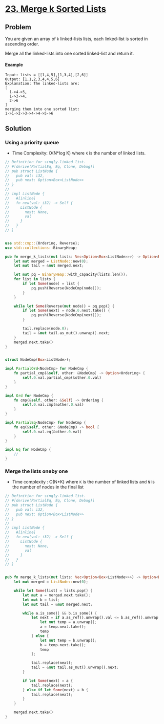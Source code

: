 # [23. Merge k Sorted Lists](https://leetcode.com/problems/merge-k-sorted-lists/)

## Problem

You are given an array of `k` linked-lists lists, each linked-list is sorted in
ascending order.

Merge all the linked-lists into one sorted linked-list and return it.

#### Example

```text
Input: lists = [[1,4,5],[1,3,4],[2,6]]
Output: [1,1,2,3,4,4,5,6]
Explanation: The linked-lists are:
[
  1->4->5,
  1->3->4,
  2->6
]
merging them into one sorted list:
1->1->2->3->4->4->5->6
```

## Solution

### Using a priority queue

* Time Complexity: O(N*log K)  where `K` is the number of linked lists.

```rust
// Definition for singly-linked list.
// #[derive(PartialEq, Eq, Clone, Debug)]
// pub struct ListNode {
//   pub val: i32,
//   pub next: Option<Box<ListNode>>
// }
// 
// impl ListNode {
//   #[inline]
//   fn new(val: i32) -> Self {
//     ListNode {
//       next: None,
//       val
//     }
//   }
// }


use std::cmp::{Ordering, Reverse};
use std::collections::BinaryHeap;

pub fn merge_k_lists(mut lists: Vec<Option<Box<ListNode>>>) -> Option<Box<ListNode>> {
    let mut merged = ListNode::new(0);
    let mut tail = &mut merged.next;

    let mut pq = BinaryHeap::with_capacity(lists.len());
    for list in lists {
        if let Some(node) = list {
            pq.push(Reverse(NodeCmp(node)));
        }
    }

    while let Some(Reverse(mut node)) = pq.pop() {
        if let Some(next) = node.0.next.take() {
            pq.push(Reverse(NodeCmp(next)));
        }

        tail.replace(node.0);
        tail = &mut tail.as_mut().unwrap().next;
    }
    merged.next.take()
}


struct NodeCmp(Box<ListNode>);

impl PartialOrd<NodeCmp> for NodeCmp {
    fn partial_cmp(&self, other: &NodeCmp) -> Option<Ordering> {
        self.0.val.partial_cmp(&other.0.val)
    }
}

impl Ord for NodeCmp {
    fn cmp(&self, other: &Self) -> Ordering {
        self.0.val.cmp(&other.0.val)
    }
}

impl PartialEq<NodeCmp> for NodeCmp {
    fn eq(&self, other: &NodeCmp) -> bool {
        self.0.val.eq(&other.0.val)
    }
}

impl Eq for NodeCmp {
    //
}
```

### Merge the lists oneby one

* Time complexity : O(N*K) where `K` is the number of linked lists and `N` is
  the number of nodes in the final list

```rust
// Definition for singly-linked list.
// #[derive(PartialEq, Eq, Clone, Debug)]
// pub struct ListNode {
//   pub val: i32,
//   pub next: Option<Box<ListNode>>
// }
// 
// impl ListNode {
//   #[inline]
//   fn new(val: i32) -> Self {
//     ListNode {
//       next: None,
//       val
//     }
//   }
// }


pub fn merge_k_lists(mut lists: Vec<Option<Box<ListNode>>>) -> Option<Box<ListNode>> {
    let mut merged = ListNode::new(0);

    while let Some(list) = lists.pop() {
        let mut a = merged.next.take();
        let mut b = list;
        let mut tail = &mut merged.next;

        while a.is_some() && b.is_some() {
            let next = if a.as_ref().unwrap().val <= b.as_ref().unwrap().val {
                let mut temp = a.unwrap();
                a = temp.next.take();
                temp
            } else {
                let mut temp = b.unwrap();
                b = temp.next.take();
                temp
            };

            tail.replace(next);
            tail = &mut tail.as_mut().unwrap().next;
        }

        if let Some(next) = a {
            tail.replace(next);
        } else if let Some(next) = b {
            tail.replace(next);
        }
    }

    merged.next.take()
}

```